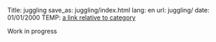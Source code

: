 Title: juggling
save_as: juggling/index.html
lang: en
url: juggling/
date: 01/01/2000
TEMP: [a link relative to category](category)


Work in progress
